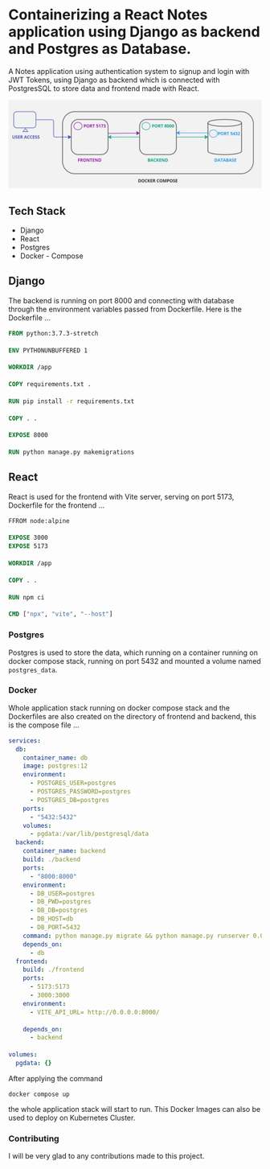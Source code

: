 # Containerizing a React Notes application using Django as backend and Postgres as Database.
A Notes application using authentication system to signup and login with JWT Tokens, using Django as backend which is connected with PostgresSQL to store data and frontend made with React.

![Diagram](https://github.com/Helion55/Django-React-Docker/blob/main/Django-React.jpg?raw=true)

## Tech Stack
- Django 
- React
- Postgres
- Docker - Compose

## Django
The backend is running on port 8000 and connecting with database through the environment variables passed from Dockerfile. Here is the Dockerfile ...
```Dockerfile
FROM python:3.7.3-stretch

ENV PYTHONUNBUFFERED 1

WORKDIR /app

COPY requirements.txt .

RUN pip install -r requirements.txt

COPY . .

EXPOSE 8000

RUN python manage.py makemigrations
```
## React
React is used for the frontend with Vite server, serving on port 5173, Dockerfile for the frontend ...
```Dockerfile
FFROM node:alpine

EXPOSE 3000
EXPOSE 5173

WORKDIR /app

COPY . .

RUN npm ci

CMD ["npx", "vite", "--host"]
```
### Postgres
Postgres is used to store the data, which running on a container running on docker compose stack, running on port 5432 and mounted a volume named ``` postgres_data ```.

### Docker
Whole application stack running on docker compose stack and the Dockerfiles are also created on the directory of frontend and backend, this is the compose file ...
```yaml
services:
  db:
    container_name: db
    image: postgres:12
    environment:
      - POSTGRES_USER=postgres
      - POSTGRES_PASSWORD=postgres
      - POSTGRES_DB=postgres
    ports:
      - "5432:5432"
    volumes:
      - pgdata:/var/lib/postgresql/data
  backend:
    container_name: backend
    build: ./backend
    ports:
      - "8000:8000"
    environment:
      - DB_USER=postgres
      - DB_PWD=postgres
      - DB_DB=postgres
      - DB_HOST=db
      - DB_PORT=5432
    command: python manage.py migrate && python manage.py runserver 0.0.0.0:8000
    depends_on:
      - db
  frontend:
    build: ./frontend
    ports:
      - 5173:5173
      - 3000:3000
    environment:
      - VITE_API_URL= http://0.0.0.0:8000/

    depends_on:
      - backend

volumes:
  pgdata: {}
```
After applying the command
```
docker compose up
```
the whole application stack will start to run. This Docker Images can also be used to deploy on Kubernetes Cluster.

### Contributing 
I will be very glad to any contributions made to this project.